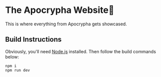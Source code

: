 # The Apocrypha Website🍷

This is where everything from Apocrypha gets showcased.

## Build Instructions

Obviously, you'll need [Node.js](https://nodejs.org) installed. Then follow the
build commands below:

```
npm i
npm run dev
```
